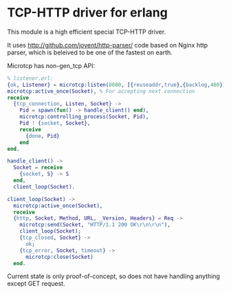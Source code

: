 TCP-HTTP driver for erlang
==========================

This module is a high efficient special TCP-HTTP driver.

It uses http://github.com/joyent/http-parser/ code based on Nginx http parser, which is beleived
to be one of the fastest on earth.

Microtcp has non-gen_tcp API:


```erlang
% listener.erl:
{ok, Listener} = microtcp:listen(8080, [{reuseaddr,true},{backlog,400}]),
microtcp:active_once(Socket), % For accepting next connection
receive
  {tcp_connection, Listen, Socket} ->
    Pid = spawn(fun() -> handle_client() end),
    microtcp:controlling_process(Socket, Pid),
    Pid ! {socket, Socket},
    receive
      {done, Pid}
    end
end.

handle_client() ->
  Socket = receive
    {socket, S} -> S
  end,
  client_loop(Socket).

client_loop(Socket) ->
  microtcp:active_once(Socket),
  receive
  {http, Socket, Method, URL, _Version, Headers} = Req ->
    microtcp:send(Socket, "HTTP/1.1 200 OK\r\n\r\n"),
    client_loop(Socket);
    {tcp_closed, Socket} ->
      ok;
    {tcp_error, Socket, timeout} ->
      microtcp:close(Socket)  
  end.
```

Current state is only proof-of-concept, so does not have handling anything except GET request.

